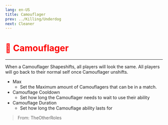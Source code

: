 ```yaml
---
lang: en-US
title: Camouflager
prev: ../Killing/Underdog
next: Cleaner
---
```


# <font color="red">🦎 Camouflager</font> <Badge text="Support" type="tip" vertical="middle"/>
---

When a Camouflager Shapeshifts, all players will look the same. All players will go back to their normal self once Camouflager unshifts. 
* Max
  * Set the Maximum amount of Camouflagers that can be in a match.
* Camouflage Cooldown
  * Set how long the Camouflager needs to wait to use their ability
* Camouflage Duration
  * Set how long the Camouflage ability lasts for

> From: TheOtherRoles